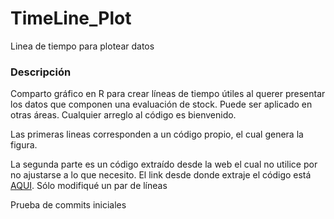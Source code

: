 # TimeLine_Plot
 Linea de tiempo para plotear datos


### Descripción

Comparto gráfico en R para crear líneas de tiempo útiles al querer presentar los datos que componen una evaluación de stock. Puede ser aplicado en otras áreas. 
Cualquier arreglo al código es bienvenido.

Las primeras lineas corresponden a un código propio, el cual genera la figura.

La segunda parte es un código extraído desde la web el cual no utilice por no ajustarse a lo que necesito. El link desde donde extraje el código está [AQUI](https://stackoverflow.com/questions/44265512/creating-a-timeline-in-r/44861241). Sólo modifiqué un par de líneas




Prueba de commits iniciales
